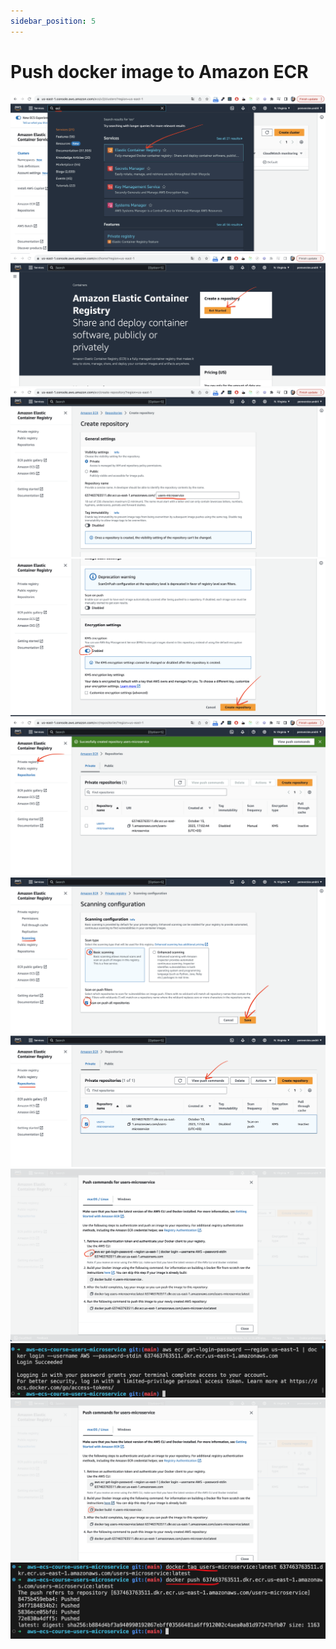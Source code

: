 ```yaml
---
sidebar_position: 5
---
```


# Push docker image to Amazon ECR
![](./img/push-docker-image-to-amazon-ecr/1.png)
![](./img/push-docker-image-to-amazon-ecr/2.png)
![](./img/push-docker-image-to-amazon-ecr/3.png)
![](./img/push-docker-image-to-amazon-ecr/4.png)
![](./img/push-docker-image-to-amazon-ecr/5.png)
![](./img/push-docker-image-to-amazon-ecr/6.png)
![](./img/push-docker-image-to-amazon-ecr/7.png)
![](./img/push-docker-image-to-amazon-ecr/8.png)
![](./img/push-docker-image-to-amazon-ecr/9.png)
![](./img/push-docker-image-to-amazon-ecr/10.png)
![](./img/push-docker-image-to-amazon-ecr/12.png)


